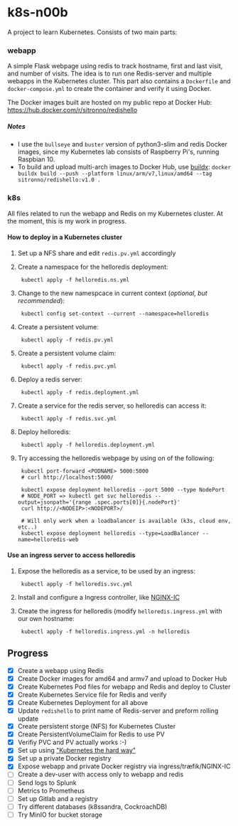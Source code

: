 # k8s-n00b

A project to learn Kubernetes. Consists of two main parts:

### webapp

A simple Flask webpage using redis to track hostname, first and last visit, and number of visits. The idea is to run one Redis-server and multiple webapps in the Kubernetes cluster.
This part also contains a `Dockerfile` and `docker-compose.yml` to create the container and verify it using Docker.

The Docker images built are hosted on my public repo at Docker Hub: https://hub.docker.com/r/sitronno/redishello

##### Notes

- I use the `bullseye` and `buster` version of python3-slim and redis Docker images, since my Kubernetes lab consists of Raspberry Pi's, running Raspbian 10.
- To build and upload multi-arch images to Docker Hub, use [buildx](https://github.com/docker/buildx): `docker buildx build --push --platform linux/arm/v7,linux/amd64 --tag sitronno/redishello:v1.0 .`

### k8s

All files related to run the webapp and Redis on my Kubernetes cluster. At the moment, this is my work in progress.

#### How to deploy in a Kubernetes cluster

1. Set up a NFS share and edit `redis.pv.yml` accordingly
1. Create a namespace for the helloredis deployment:

        kubectl apply -f helloredis.ns.yml

1. Change to the new namespcace in current context (*optional, but recommended*):

        kubectl config set-context --current --namespace=helloredis

1. Create a persistent volume:

        kubectl apply -f redis.pv.yml

1. Create a persistent volume claim:

        kubectl apply -f redis.pvc.yml

1. Deploy a redis server:

        kubectl apply -f redis.deployment.yml 

1. Create a service for the redis server, so helloredis can access it:

        kubectl apply -f redis.svc.yml

1. Deploy helloredis:

        kubectl apply -f helloredis.deployment.yml

1. Try accessing the helloredis webpage by using on of the following:

        kubectl port-forward <PODNAME> 5000:5000
        # curl http://localhost:5000/
        
        kubectl expose deployment helloredis --port 5000 --type NodePort
        # NODE_PORT => kubectl get svc helloredis --output=jsonpath='{range .spec.ports[0]}{.nodePort}'
        curl http://<NODEIP>:<NODEPORT>/

        # Will only work when a loadbalancer is available (k3s, cloud env, etc..)
        kubectl expose deployment helloredis --type=LoadBalancer --name=helloredis-web

#### Use an ingress server to access helloredis

1. Expose the helloredis as a service, to be used by an ingress:

        kubectl apply -f helloredis.svc.yml

1. Install and configure a Ingress controller, like [NGINX-IC](https://docs.nginx.com/nginx-ingress-controller/installation/installation-with-manifests/)

1. Create the ingress for helloredis (modify `helloredis.ingress.yml` with our own hostname:

        kubectl apply -f helloredis.ingress.yml -n helloredis
    
## Progress

- [x] Create a webapp using Redis
- [x] Create Docker images for amd64 and armv7 and upload to Docker Hub
- [x] Create Kubernetes Pod files for webapp and Redis and deploy to Cluster
- [x] Create Kubernetes Service file for Redis and verify
- [x] Create Kubernetes Deployment for all above
- [x] Update `redishello` to print name of Redis-server and preform rolling update
- [x] Create persistent storge (NFS) for Kubernetes Cluster
- [x] Create PersistentVolumeClaim for Redis to use PV
- [x] Verifiy PVC and PV actually works :-)
- [x] Set up using ["Kubernetes the hard way"](https://github.com/kelseyhightower/kubernetes-the-hard-way)
- [x] Set up a private Docker registry
- [x] Expose webapp and private Docker registry via ingress/træfik/NGINX-IC
- [ ] Create a dev-user with access only to webapp and redis
- [ ] Send logs to Splunk
- [ ] Metrics to Prometheus
- [ ] Set up Gitlab and a registry
- [ ] Try different databases (k8ssandra, CockroachDB)
- [ ] Try MinIO for bucket storage
